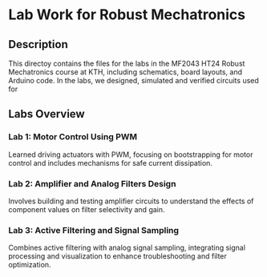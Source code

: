 # Lab Work for Robust Mechatronics

## Description
This directoy contains the files for the labs in the MF2043 HT24 Robust Mechatronics course at KTH, including schematics, board layouts, and Arduino code. In the labs, we designed, simulated and verified circuits used for 

## Labs Overview

### Lab 1: Motor Control Using PWM
Learned driving actuators with PWM, focusing on bootstrapping for motor control and includes mechanisms for safe current dissipation.

### Lab 2: Amplifier and Analog Filters Design
Involves building and testing amplifier circuits to understand the effects of component values on filter selectivity and gain.

### Lab 3: Active Filtering and Signal Sampling
Combines active filtering with analog signal sampling, integrating signal processing and visualization to enhance troubleshooting and filter optimization.
